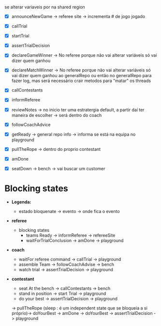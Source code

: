 se alterar variaveis por na shared region

- [x] announceNewGame -> referee site -> incrementa # de jogo jogado
- [x] callTrial
- [x] startTrial
- [x] assertTrialDecision 
- [x] declareGameWinner -> No referee porque não vai alterar variáveis só vai dizer quem ganhou
- [x] declareMatchWinner -> No referee porque não vai alterar variáveis só vai dizer quem ganhou ao generalRepo ou então no generalRepo para fazer log, mas será necessário crair metodos para "matar" os threads


- [x] callContestants
- [x] informReferee
- [x] reviewNotes -> no inicio ter uma estratergia default, a partir daí ter maneira de escolher -> será dentro do coach

- [x] followCoachAdvice
- [x] getReady -> general repo info -> informa se está na equipa no playground
- [x] pullTheRope -> dentro do proprio contestant
- [x] amDone
- [x] seatDown -> bench -> vai buscar um customer 


# Blocking states
- **Legenda:**
    - estado bloquenate -> evento -> onde fica o evento

- **referee**
    - blocking states
        - teams Ready -> informReferee -> refereeSite
        - waitForTrialConclusion -> amDone -> playground


- **coach**
    - waitFor referee command -> callTrial -> playground
    - assemble Team -> followCoachAdvise -> bench
    - watch trial -> assertTrialDecision -> playground

- **contestant**
    - seat At the bench -> callContestants -> bench
    - stand in position -> start Trial -> playground
    - do your best -> assertTrialDecision -> playground

    -> pullTheRope (sleep : é um independent state que se bloqueia a si próprio)-> doYourBest -> amDone -> doYourBest -> assertTrialDecision -> playground